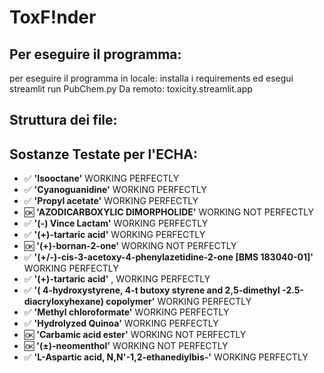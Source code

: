 # ToxF!nder
## Per eseguire il programma:
per eseguire il programma in locale:
installa i requirements ed esegui
streamlit run PubChem.py
Da remoto: toxicity.streamlit.app

## Struttura dei file:

## Sostanze Testate per l'ECHA:

- ✅ **'Isooctane'** WORKING PERFECTLY
- ✅ **'Cyanoguanidine'** WORKING PERFECTLY
- ✅ **'Propyl acetate'** WORKING PERFECTLY
- 🆗 **'AZODICARBOXYLIC DIMORPHOLIDE'** WORKING NOT PERFECTLY
- ✅ **'(-) Vince Lactam'** WORKING PERFECTLY
- ✅ **'(+)-tartaric acid'** WORKING PERFECTLY
- 🆗 **'(+)-bornan-2-one'** WORKING NOT PERFECTLY
- ✅ **'(+/-)-cis-3-acetoxy-4-phenylazetidine-2-one [BMS 183040-01]'** WORKING PERFECTLY
- ✅ **'(+)-tartaric acid'** , WORKING PERFECTLY
- ✅ **'( 4-hydroxystyrene, 4-t butoxy styrene and 2,5-dimethyl -2.5-diacryloxyhexane) copolymer'** WORKING PERFECTLY
- ✅ **'Methyl chloroformate'** WORKING PERFECTLY
- ✅ **'Hydrolyzed Quinoa'** WORKING PERFECTLY
- 🆗 **'Carbamic acid ester'** WORKING NOT PERFECTLY
- 🆗 **'(±)-neomenthol'** WORKING NOT PERFECTLY
- ✅ **'L-Aspartic acid, N,N'-1,2-ethanediylbis-'** WORKING PERFECTLY
